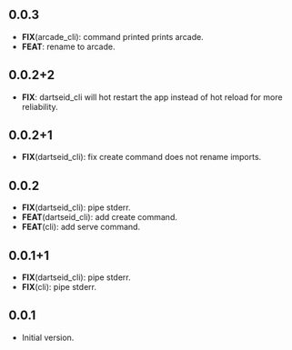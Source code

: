 ## 0.0.3

 - **FIX**(arcade_cli): command printed prints arcade.
 - **FEAT**: rename to arcade.

## 0.0.2+2

 - **FIX**: dartseid_cli will hot restart the app instead of hot reload for more reliability.

## 0.0.2+1

 - **FIX**(dartseid_cli): fix create command does not rename imports.

## 0.0.2

 - **FIX**(dartseid_cli): pipe stderr.
 - **FEAT**(dartseid_cli): add create command.
 - **FEAT**(cli): add serve command.

## 0.0.1+1

 - **FIX**(dartseid_cli): pipe stderr.
 - **FIX**(cli): pipe stderr.

## 0.0.1

- Initial version.
